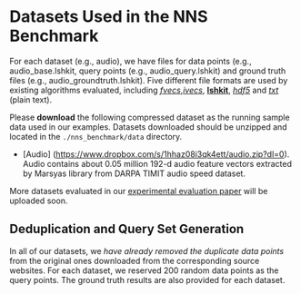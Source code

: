 # Datasets Used in the NNS Benchmark

For each dataset (e.g., audio), we have files for data points (e.g., audio_base.lshkit, query points (e.g., audio_query.lshkit) 
and ground truth files (e.g., audio_groundtruth.lshkit). Five different file formats are used by existing algorithms evaluated,
including [*fvecs*,*ivecs*](http://corpus-texmex.irisa.fr), [**lshkit**](http://www.kgraph.org/index.php?n=Main.LshkitFormat), [*hdf5*](https://github.com/mariusmuja/flann) and [*txt*](https://github.com/DBWangGroupUNSW/SRS) (plain text).

Please **download** the following compressed dataset as the running sample data used in our examples. Datasets downloaded should be unzipped and located in the `./nns_benchmark/data` directory.

- [Audio] (https://www.dropbox.com/s/1hhaz08i3qk4ett/audio.zip?dl=0). Audio contains about 0.05 million 192-d audio feature vectors extracted by Marsyas library from DARPA TIMIT audio speed dataset.

More datasets evaluated in our [experimental evaluation paper](http://www.cse.unsw.edu.au/~yingz/NNS.pdf) will be uploaded soon. 

## Deduplication and Query Set Generation

In all of our datasets, we *have already removed the duplicate data points* from the original ones downloaded from the corresponding source websites. For each dataset, we reserved 200 random data points as the query points. The ground truth results are also provided for each dataset.

